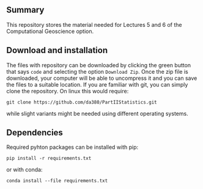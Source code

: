 ## Summary

This repository stores the material needed for Lectures 5 and 6 of the Computational Geoscience option. 


## Download and installation

The files with repository can be downloaded by clicking the green button that says `code` and selecting the option `Download Zip`. Once the zip file is downloaded, your computer will be able to uncompress it and you can save the files to a suitable location. If you are familiar with git, you can simply clone the repository. On linux this would require:

`git clone https://github.com/da380/PartIIStatistics.git`

while slight variants might be needed using different operating systems.

## Dependencies

Required pyhton packages can be installed with pip:

`pip install -r requirements.txt`

or with conda:

`conda install --file requirements.txt`


